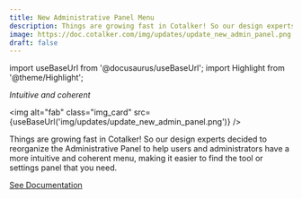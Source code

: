 ```yaml
---
title: New Administrative Panel Menu
description: Things are growing fast in Cotalker! So our design experts reorganized the Administrative Panel to help users and administrators have a more intuitive and coherent menu, making it easier to find the tool or settings panel that they need.
image: https://doc.cotalker.com/img/updates/update_new_admin_panel.png
draft: false
---
```


import useBaseUrl from '@docusaurus/useBaseUrl'; 
import Highlight from '@theme/Highlight';


<div className="align-center">
<div class="card">
<div class="card__header">

<span className="hero__subtitle"><em>

Intuitive and coherent

</em></span>

</div>
<div class="card__image">

<img alt="fab" class="img_card" src={useBaseUrl('img/updates/update_new_admin_panel.png')} />
<br/>

</div>
<div class="card__body">

Things are growing fast in Cotalker! So our design experts decided to reorganize the Administrative Panel to help users and administrators have a more intuitive and coherent menu, making it easier to find the tool or settings panel that you need.

</div>
<div className="card__footer text-center align-padding-center">

<a className="button button--info button--block" href="/docs/documentation/admin/admin_overview">See Documentation</a>
<br/>

</div>
</div>
</div>
